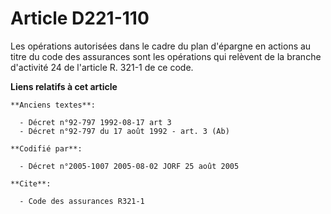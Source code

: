 # Article D221-110

Les opérations autorisées dans le cadre du plan d'épargne en actions au titre du code des assurances sont les opérations qui
relèvent de la branche d'activité 24 de l'article R. 321-1 de ce code.

**Liens relatifs à cet article**

	**Anciens textes**:

	  - Décret n°92-797 1992-08-17 art 3
	  - Décret n°92-797 du 17 août 1992 - art. 3 (Ab)

	**Codifié par**:

	  - Décret n°2005-1007 2005-08-02 JORF 25 août 2005

	**Cite**:

	  - Code des assurances R321-1

